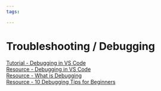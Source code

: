 ```yaml
---
tags:

---
```

# Troubleshooting / Debugging

[Tutorial - Debugging in VS Code](https://code.visualstudio.com/docs/editor/debugging)  
[Resource - Debugging in VS Code](https://code.visualstudio.com/docs/introvideos/debugging)  
[Resource - What is Debugging](https://www.freecodecamp.org/news/what-is-debugging-how-to-debug-code/)  
[Resource - 10 Debugging Tips for Beginners](https://blog.hartleybrody.com/debugging-code-beginner/)  
